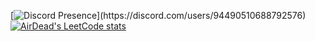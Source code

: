 [![Discord Presence](https://lanyard-profile-readme.vercel.app/api/94490510688792576?theme=light&bg=809ecf&animated=false&hideDiscrim=true&borderRadius=30px&idleMessage=Probably%20doing%20something%20else...)](https://discord.com/users/94490510688792576)
[![AirDead's LeetCode stats](https://leetcode-stats-six.vercel.app/?username=user6369iF&theme=dark)]([https://github.com/KnlnKS/leetcode-stats](https://leetcode.com/user6369iF/)https://leetcode.com/user6369iF/)
